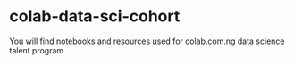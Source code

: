 # colab-data-sci-cohort

You will find notebooks and resources used for colab.com.ng data science talent program
